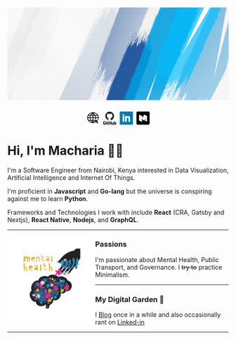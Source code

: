 # <a href="http://www.muguku.co.ke/"><img src="banner.png" alt="Banner Image That Says Macharia Muguku - blah blah blah blah"></a>

<p align='center'>
<a href="http://www.muguku.co.ke/"><img height="30" width="30" src="www.jpg" alt="www icon"></a>&nbsp;&nbsp;<a href="https://github.com/machariamuguku"><img height="30" width="30" src="github.svg" alt="github icon"></a>&nbsp;&nbsp;<a href="https://www.linkedin.com/in/machariamuguku/"><img height="30" width="30" src="linkedin.png" alt="linkedin icon"></a>&nbsp;&nbsp;<a href="https://medium.com/@iMash"><img height="30" width="30" src="medium.png" alt="medium icon"></a>
</p>

# Hi, I'm Macharia 👋🏾

I'm a Software Engineer from Nairobi, Kenya interested in Data Visualization, Artificial Intelligence and Internet Of Things.

I'm proficient in **Javascript** and **Go-lang** but the universe is conspiring against me to learn **Python**.

Frameworks and Technologies I work with include **React** (CRA, Gatsby and Nextjs), **React Native**, **Nodejs**, and **GraphQL**.

---

 <p>
  <img width="200" height="200" align='left' src="mental_health.png" alt="A picture of a brain written mental health ">
</p>

### Passions

I'm passionate about Mental Health, Public Transport, and Governance. I ~~try to~~ practice Minimalism.

---

### My Digital Garden 🌱

I [Blog](https://medium.com/@iMash) once in a while and also occasionally rant on [Linked-in](https://www.linkedin.com/in/machariamuguku/)

---
